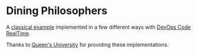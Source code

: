 # Dining Philosophers
A [classical example](https://en.wikipedia.org/wiki/Dining_philosophers_problem) implemented in a few different ways with [DevOps Code RealTime](https://www.hcl-software.com/devops-code-realtime).

Thanks to [Queen's University](https://research.cs.queensu.ca/home/dingel/cisc844_F23/sampleModels/sampleModels.html) for providing these implementations.
